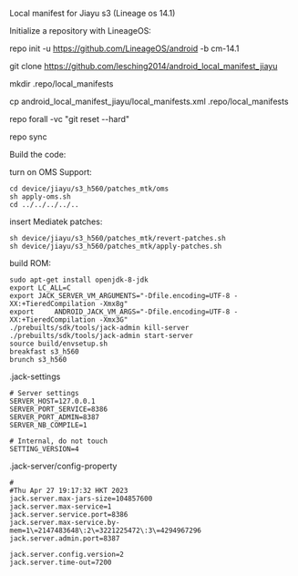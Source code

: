 Local manifest for Jiayu s3 (Lineage os 14.1) 


Initialize a repository with LineageOS:

repo init -u https://github.com/LineageOS/android -b cm-14.1

git clone https://github.com/lesching2014/android_local_manifest_jiayu

mkdir .repo/local_manifests

cp android_local_manifest_jiayu/local_manifests.xml .repo/local_manifests

repo forall -vc "git reset --hard"

repo sync 

Build the code:

turn on OMS Support:
```
cd device/jiayu/s3_h560/patches_mtk/oms
sh apply-oms.sh
cd ../../../../..
```

insert Mediatek patches:
```
sh device/jiayu/s3_h560/patches_mtk/revert-patches.sh
sh device/jiayu/s3_h560/patches_mtk/apply-patches.sh
```

build ROM:
```
sudo apt-get install openjdk-8-jdk
export LC_ALL=C
export JACK_SERVER_VM_ARGUMENTS="-Dfile.encoding=UTF-8 -XX:+TieredCompilation -Xmx8g"
export     ANDROID_JACK_VM_ARGS="-Dfile.encoding=UTF-8 -XX:+TieredCompilation -Xmx3G"
./prebuilts/sdk/tools/jack-admin kill-server
./prebuilts/sdk/tools/jack-admin start-server
source build/envsetup.sh
breakfast s3_h560
brunch s3_h560
```

.jack-settings
```
# Server settings
SERVER_HOST=127.0.0.1
SERVER_PORT_SERVICE=8386
SERVER_PORT_ADMIN=8387
SERVER_NB_COMPILE=1

# Internal, do not touch
SETTING_VERSION=4
```

.jack-server/config-property
```
#
#Thu Apr 27 19:17:32 HKT 2023
jack.server.max-jars-size=104857600
jack.server.max-service=1
jack.server.service.port=8386
jack.server.max-service.by-mem=1\=2147483648\:2\=3221225472\:3\=4294967296
jack.server.admin.port=8387

jack.server.config.version=2
jack.server.time-out=7200
```

